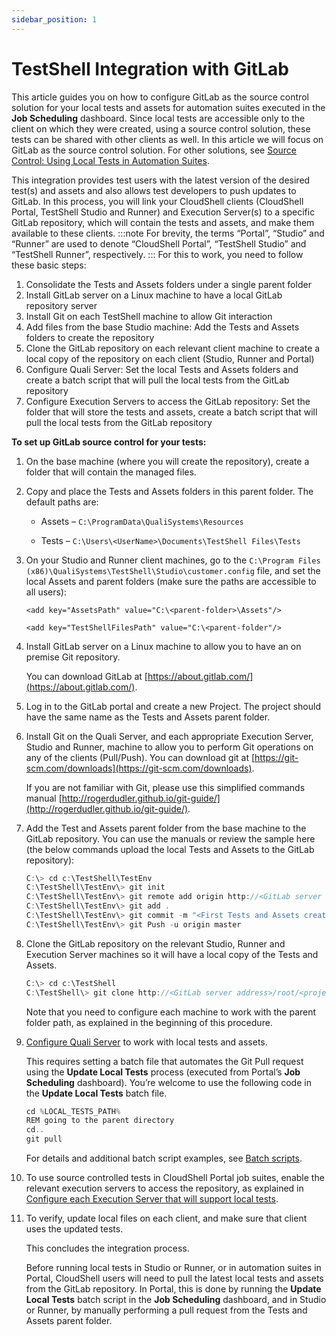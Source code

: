 ```yaml
---
sidebar_position: 1
---
```


# TestShell Integration with GitLab

This article guides you on how to configure GitLab as the source control solution for your local tests and assets for automation suites executed in the **Job Scheduling** dashboard. Since local tests are accessible only to the client on which they were created, using a source control solution, these tests can be shared with other clients as well. In this article we will focus on GitLab as the source control solution. For other solutions, see [Source Control: Using Local Tests in Automation Suites](https://help.quali.com/Online%20Help/0.0/Portal/Content/Admn/Src-Ctrl.htm).

This integration provides test users with the latest version of the desired test(s) and assets and also allows test developers to push updates to GitLab. In this process, you will link your CloudShell clients (CloudShell Portal, TestShell Studio and Runner) and Execution Server(s) to a specific GitLab repository, which will contain the tests and assets, and make them available to these clients.
:::note
For brevity, the terms “Portal”, “Studio” and “Runner” are used to denote “CloudShell Portal”, “TestShell Studio” and “TestShell Runner”, respectively.
:::
For this to work, you need to follow these basic steps:

1. Consolidate the Tests and Assets folders under a single parent folder
2. Install GitLab server on a Linux machine to have a local GitLab repository server
3. Install Git on each TestShell machine to allow Git interaction
4. Add files from the base Studio machine: Add the Tests and Assets folders to create the repository
5. Clone the GitLab repository on each relevant client machine to create a local copy of the repository on each client (Studio, Runner and Portal)
6. Configure Quali Server: Set the local Tests and Assets folders and create a batch script that will pull the local tests from the GitLab repository
7. Configure Execution Servers to access the GitLab repository: Set the folder that will store the tests and assets, create a batch script that will pull the local tests from the GitLab repository

**To set up GitLab source control for your tests:**

1. On the base machine (where you will create the repository), create a folder that will contain the managed files.
2. Copy and place the Tests and Assets folders in this parent folder. The default paths are:
    
    - Assets – `C:\ProgramData\QualiSystems\Resources`
        
    - Tests – `C:\Users\<UserName>\Documents\TestShell Files\Tests`
        
3. On your Studio and Runner client machines, go to the `C:\Program Files (x86)\QualiSystems\TestShell\Studio\customer.config` file, and set the local Assets and parent folders (make sure the paths are accessible to all users):
    
    `<add key="AssetsPath" value="C:\<parent-folder>\Assets"/>`
    
    `<add key="TestShellFilesPath" value="C:\<parent-folder"/>`
    
4. Install GitLab server on a Linux machine to allow you to have an on premise Git repository.
    
    You can download GitLab at [https://about.gitlab.com/](https://about.gitlab.com/).
    
5. Log in to the GitLab portal and create a new Project. The project should have the same name as the Tests and Assets parent folder.
    
6. Install Git on the Quali Server, and each appropriate Execution Server, Studio and Runner, machine to allow you to perform Git operations on any of the clients (Pull/Push). You can download git at [https://git-scm.com/downloads](https://git-scm.com/downloads).
    
    If you are not familiar with Git, please use this simplified commands manual [http://rogerdudler.github.io/git-guide/](http://rogerdudler.github.io/git-guide/).
    
7. Add the Test and Assets parent folder from the base machine to the GitLab repository. You can use the manuals or review the sample here (the below commands upload the local Tests and Assets to the GitLab repository):
    
    ```javascript
    C:\> cd c:\TestShell\TestEnv
    C:\TestShell\TestEnv\> git init
    C:\TestShell\TestEnv\> git remote add origin http://<GitLab server address>/root/<project name>.git
    C:\TestShell\TestEnv\> git add .
    C:\TestShell\TestEnv\> git commit -m "<First Tests and Assets creation>"
    C:\TestShell\TestEnv\> git Push -u origin master
    ```
    
8. Clone the GitLab repository on the relevant Studio, Runner and Execution Server machines so it will have a local copy of the Tests and Assets.
    
    ```javascript
    C:\> cd c:\TestShell
    C:\TestShell\> git clone http://<GitLab server address>/root/<project name>.git
    ```
    
    Note that you need to configure each machine to work with the parent folder path, as explained in the beginning of this procedure.
    
9. [Configure Quali Server](https://help.quali.com/Online%20Help/0.0/Portal/Content/Admn/Update-Lcl-Tst.htm#Configur2) to work with local tests and assets.
    
    This requires setting a batch file that automates the Git Pull request using the **Update Local Tests** process (executed from Portal’s **Job Scheduling** dashboard). You’re welcome to use the following code in the **Update Local Tests** batch file.
    
    ```javascript
    cd %LOCAL_TESTS_PATH%
    REM going to the parent directory
    cd..
    git pull
    ```
    
    For details and additional batch script examples, see [Batch scripts](https://help.quali.com/Online%20Help/0.0/Portal/Content/Admn/Update-Lcl-Tst.htm#Batch).
    
10. To use source controlled tests in CloudShell Portal job suites, enable the relevant execution servers to access the repository, as explained in [Configure each Execution Server that will support local tests](https://help.quali.com/Online%20Help/0.0/Portal/Content/Admn/Update-Lcl-Tst.htm#Configur3).
11. To verify, update local files on each client, and make sure that client uses the updated tests.
    
    This concludes the integration process.
    
    Before running local tests in Studio or Runner, or in automation suites in Portal, CloudShell users will need to pull the latest local tests and assets from the GitLab repository. In Portal, this is done by running the **Update Local Tests** batch script in the **Job Scheduling** dashboard, and in Studio or Runner, by manually performing a pull request from the Tests and Assets parent folder.
